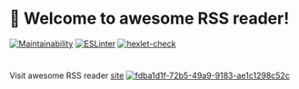# 🚀 Welcome to awesome RSS reader!

[![Maintainability](https://api.codeclimate.com/v1/badges/2c4bcb24164c30492734/maintainability)](https://codeclimate.com/github/FFire/frontend-project-lvl3/maintainability)
[![ESLinter](https://github.com/FFire/frontend-project-lvl3/actions/workflows/ESLinter.yml/badge.svg)](https://github.com/FFire/frontend-project-lvl3/actions/workflows/ESLinter.yml)
[![hexlet-check](https://github.com/FFire/frontend-project-lvl3/actions/workflows/hexlet-check.yml/badge.svg)](https://github.com/FFire/frontend-project-lvl3/actions/workflows/hexlet-check.yml)

#
Visit awesome RSS reader [site](https://frontend-project-lvl3-ffire.vercel.app/)
[![fdba1d1f-72b5-49a9-9183-ae1c1298c52c](https://user-images.githubusercontent.com/803639/158236802-8cfd41bf-8721-4f16-8a9e-a21fbe69f9b5.png)](https://frontend-project-lvl3-ffire.vercel.app/)

